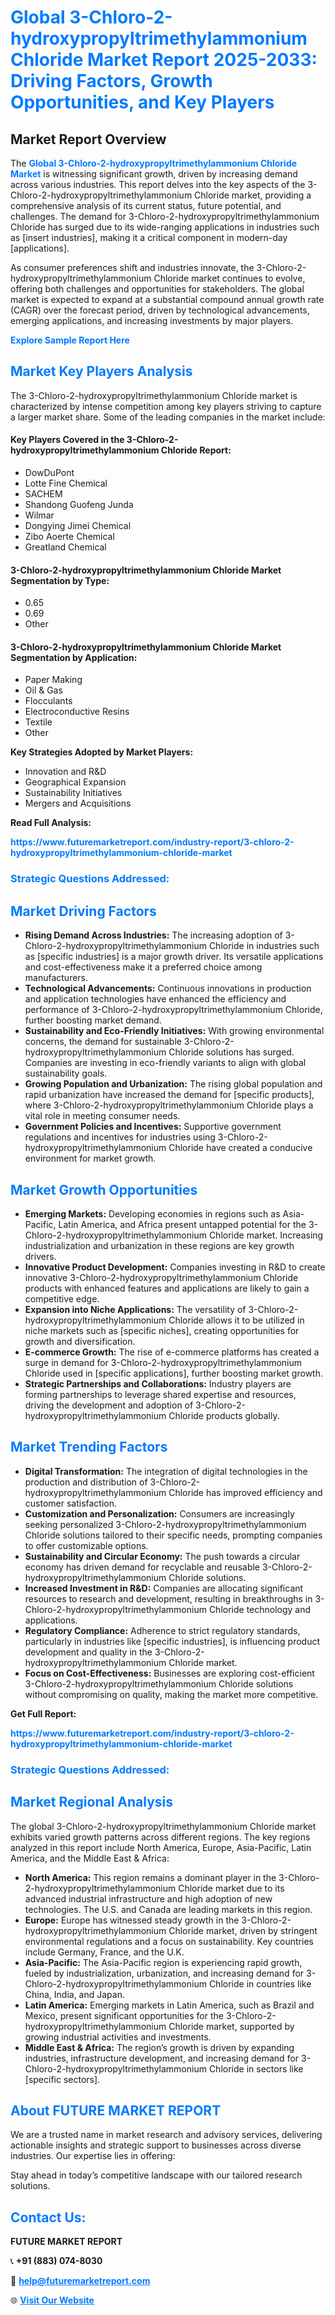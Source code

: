 <h1 style="color: #007BFF;">Global 3-Chloro-2-hydroxypropyltrimethylammonium Chloride Market Report 2025-2033: Driving Factors, Growth Opportunities, and Key Players</h1>

<section id="overview">
<h2>Market Report Overview</h2>
<p>The <a href="https://www.futuremarketreport.com/industry-report/3-chloro-2-hydroxypropyltrimethylammonium-chloride-market" style="color: #007BFF; text-decoration: none;"><strong>Global 3-Chloro-2-hydroxypropyltrimethylammonium Chloride Market</strong></a> is witnessing significant growth, driven by increasing demand across various industries. This report delves into the key aspects of the 3-Chloro-2-hydroxypropyltrimethylammonium Chloride market, providing a comprehensive analysis of its current status, future potential, and challenges. The demand for 3-Chloro-2-hydroxypropyltrimethylammonium Chloride has surged due to its wide-ranging applications in industries such as [insert industries], making it a critical component in modern-day [applications].</p>
<p>As consumer preferences shift and industries innovate, the 3-Chloro-2-hydroxypropyltrimethylammonium Chloride market continues to evolve, offering both challenges and opportunities for stakeholders. The global market is expected to expand at a substantial compound annual growth rate (CAGR) over the forecast period, driven by technological advancements, emerging applications, and increasing investments by major players.</p>
</section>

<section id="overview">
<p><a href="https://www.futuremarketreport.com/request-sample/reportId=49307" style="color: #007BFF; text-decoration: none;"><strong>Explore Sample Report Here</strong></a></p>
</section>

<section id="key-players">
<h2 style="color: #007BFF;">Market Key Players Analysis</h2>
<p>The 3-Chloro-2-hydroxypropyltrimethylammonium Chloride market is characterized by intense competition among key players striving to capture a larger market share. Some of the leading companies in the market include:</p>
<h4>Key Players Covered in the 3-Chloro-2-hydroxypropyltrimethylammonium Chloride Report:</h4>
<ul><li>DowDuPont</li><li>Lotte Fine Chemical</li><li>SACHEM</li><li>Shandong Guofeng Junda</li><li>Wilmar</li><li>Dongying Jimei Chemical</li><li>Zibo Aoerte Chemical</li><li>Greatland Chemical</li></ul>
<h4>3-Chloro-2-hydroxypropyltrimethylammonium Chloride Market Segmentation by Type:</h4>
<ul><li>0.65</li><li>0.69</li><li>Other</li></ul>

<h4>3-Chloro-2-hydroxypropyltrimethylammonium Chloride Market Segmentation by Application:</h4>
<ul><li>Paper Making</li><li>Oil &amp; Gas</li><li>Flocculants</li><li>Electroconductive Resins</li><li>Textile</li><li>Other</li></ul>
<p><strong>Key Strategies Adopted by Market Players:</strong></p>
<ul>
<li>Innovation and R&D</li>
<li>Geographical Expansion</li>
<li>Sustainability Initiatives</li>
<li>Mergers and Acquisitions</li>
</ul>
</section>

<section>
<p><strong>Read Full Analysis: </strong></p><a href="https://www.futuremarketreport.com/industry-report/3-chloro-2-hydroxypropyltrimethylammonium-chloride-market" style="color: #007BFF; text-decoration: none;"><strong>https://www.futuremarketreport.com/industry-report/3-chloro-2-hydroxypropyltrimethylammonium-chloride-market</strong></a>
<h3 style="color: #007BFF;">Strategic Questions Addressed:</h3>
</section>

<section id="driving-factors">
<h2 style="color: #007BFF;">Market Driving Factors</h2>
<ul>
<li><strong>Rising Demand Across Industries:</strong> The increasing adoption of 3-Chloro-2-hydroxypropyltrimethylammonium Chloride in industries such as [specific industries] is a major growth driver. Its versatile applications and cost-effectiveness make it a preferred choice among manufacturers.</li>
<li><strong>Technological Advancements:</strong> Continuous innovations in production and application technologies have enhanced the efficiency and performance of 3-Chloro-2-hydroxypropyltrimethylammonium Chloride, further boosting market demand.</li>
<li><strong>Sustainability and Eco-Friendly Initiatives:</strong> With growing environmental concerns, the demand for sustainable 3-Chloro-2-hydroxypropyltrimethylammonium Chloride solutions has surged. Companies are investing in eco-friendly variants to align with global sustainability goals.</li>
<li><strong>Growing Population and Urbanization:</strong> The rising global population and rapid urbanization have increased the demand for [specific products], where 3-Chloro-2-hydroxypropyltrimethylammonium Chloride plays a vital role in meeting consumer needs.</li>
<li><strong>Government Policies and Incentives:</strong> Supportive government regulations and incentives for industries using 3-Chloro-2-hydroxypropyltrimethylammonium Chloride have created a conducive environment for market growth.</li>
</ul>
</section>

<section id="growth-opportunities">
<h2 style="color: #007BFF;">Market Growth Opportunities</h2>
<ul>
<li><strong>Emerging Markets:</strong> Developing economies in regions such as Asia-Pacific, Latin America, and Africa present untapped potential for the 3-Chloro-2-hydroxypropyltrimethylammonium Chloride market. Increasing industrialization and urbanization in these regions are key growth drivers.</li>
<li><strong>Innovative Product Development:</strong> Companies investing in R&D to create innovative 3-Chloro-2-hydroxypropyltrimethylammonium Chloride products with enhanced features and applications are likely to gain a competitive edge.</li>
<li><strong>Expansion into Niche Applications:</strong> The versatility of 3-Chloro-2-hydroxypropyltrimethylammonium Chloride allows it to be utilized in niche markets such as [specific niches], creating opportunities for growth and diversification.</li>
<li><strong>E-commerce Growth:</strong> The rise of e-commerce platforms has created a surge in demand for 3-Chloro-2-hydroxypropyltrimethylammonium Chloride used in [specific applications], further boosting market growth.</li>
<li><strong>Strategic Partnerships and Collaborations:</strong> Industry players are forming partnerships to leverage shared expertise and resources, driving the development and adoption of 3-Chloro-2-hydroxypropyltrimethylammonium Chloride products globally.</li>
</ul>
</section>

<section id="trending-factors">
<h2 style="color: #007BFF;">Market Trending Factors</h2>
<ul>
<li><strong>Digital Transformation:</strong> The integration of digital technologies in the production and distribution of 3-Chloro-2-hydroxypropyltrimethylammonium Chloride has improved efficiency and customer satisfaction.</li>
<li><strong>Customization and Personalization:</strong> Consumers are increasingly seeking personalized 3-Chloro-2-hydroxypropyltrimethylammonium Chloride solutions tailored to their specific needs, prompting companies to offer customizable options.</li>
<li><strong>Sustainability and Circular Economy:</strong> The push towards a circular economy has driven demand for recyclable and reusable 3-Chloro-2-hydroxypropyltrimethylammonium Chloride solutions.</li>
<li><strong>Increased Investment in R&D:</strong> Companies are allocating significant resources to research and development, resulting in breakthroughs in 3-Chloro-2-hydroxypropyltrimethylammonium Chloride technology and applications.</li>
<li><strong>Regulatory Compliance:</strong> Adherence to strict regulatory standards, particularly in industries like [specific industries], is influencing product development and quality in the 3-Chloro-2-hydroxypropyltrimethylammonium Chloride market.</li>
<li><strong>Focus on Cost-Effectiveness:</strong> Businesses are exploring cost-efficient 3-Chloro-2-hydroxypropyltrimethylammonium Chloride solutions without compromising on quality, making the market more competitive.</li>
</ul>
</section>

<section>
<p><strong>Get Full Report: </strong></p><a href="https://www.futuremarketreport.com/industry-report/3-chloro-2-hydroxypropyltrimethylammonium-chloride-market" style="color: #007BFF; text-decoration: none;"><strong>https://www.futuremarketreport.com/industry-report/3-chloro-2-hydroxypropyltrimethylammonium-chloride-market</strong></a>
<h3 style="color: #007BFF;">Strategic Questions Addressed:</h3>
</section>


<section id="regional-analysis">
<h2 style="color: #007BFF;">Market Regional Analysis</h2>
<p>The global 3-Chloro-2-hydroxypropyltrimethylammonium Chloride market exhibits varied growth patterns across different regions. The key regions analyzed in this report include North America, Europe, Asia-Pacific, Latin America, and the Middle East & Africa:</p>
<ul>
<li><strong>North America:</strong> This region remains a dominant player in the 3-Chloro-2-hydroxypropyltrimethylammonium Chloride market due to its advanced industrial infrastructure and high adoption of new technologies. The U.S. and Canada are leading markets in this region.</li>
<li><strong>Europe:</strong> Europe has witnessed steady growth in the 3-Chloro-2-hydroxypropyltrimethylammonium Chloride market, driven by stringent environmental regulations and a focus on sustainability. Key countries include Germany, France, and the U.K.</li>
<li><strong>Asia-Pacific:</strong> The Asia-Pacific region is experiencing rapid growth, fueled by industrialization, urbanization, and increasing demand for 3-Chloro-2-hydroxypropyltrimethylammonium Chloride in countries like China, India, and Japan.</li>
<li><strong>Latin America:</strong> Emerging markets in Latin America, such as Brazil and Mexico, present significant opportunities for the 3-Chloro-2-hydroxypropyltrimethylammonium Chloride market, supported by growing industrial activities and investments.</li>
<li><strong>Middle East & Africa:</strong> The region’s growth is driven by expanding industries, infrastructure development, and increasing demand for 3-Chloro-2-hydroxypropyltrimethylammonium Chloride in sectors like [specific sectors].</li>
</ul>
</section>

<footer>
<h2 style="color: #007BFF;">About FUTURE MARKET REPORT</h2>
<p>We are a trusted name in market research and advisory services, delivering actionable insights and strategic support to businesses across diverse industries. Our expertise lies in offering:</p>

<p>Stay ahead in today’s competitive landscape with our tailored research solutions.</p>

<h2 style="color: #007BFF;">Contact Us:</h2>
<p><strong>FUTURE MARKET REPORT</strong></p>
<p>📞 <strong>+91 (883) 074-8030</strong></p>
<p>📧 <strong><a href="mailto:help@futuremarketreport.com" style="color: #007BFF;">help@futuremarketreport.com</a></strong></p>
<p>🌐 <strong><a href="https://www.futuremarketreport.com/" style="color: #007BFF;">Visit Our Website</a></strong></p>
</footer>